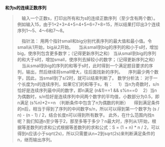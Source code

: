 **和为s的连续正数序列**

> 　输入一个正数s，打印出所有和为s的连续正数序列（至少含有两个数）。例如输入15，由于1+2+3+4+5=4+5+6=7+8=15，所以结果打印出3个连续序列1～5、4～6和7～8。
>
> 　指针法：
> 用两个指针small和big分别代表序列的最大值和最小值。令small从1开始，big从2开始。
>　当从small到big的序列的和小于s时，增加big，使序列包含更多数字；（记得更新序列之和）
>当从small到big的序列的和大于s时，增加small，使序列去掉较小的数字；（记得更新序列之和）
>　当从small到big的序列的和等于s时，此时得到一个满足题目要求的序列，输出，然后继续将small增大，往后面找新的序列。
>　序列最少两个数字，因此，当small到了s/2时，就可以结束判断了。
>数学分析法：
>对于一个长度为n的连续序列，如果它们的和等于s，有：
> 　1）当n为奇数时，s/n恰好是连续序列最中间的数字，即n满足 (n&1)==1 && s%n==0
>　2）当n为偶数时，s/n恰好是连续序列中间两个数字的平均值，小数部分为0.5，即n满足 (s%n)*2==n （判断条件中包含了n为偶数的判断）
>　得到满足条件的n后，相当于得到了序列的中间数字s/n，所以可以得到第一个数字为 (s / n) - (n - 1) / 2，结合长度n可以得到所有数字。
>此外，在什么范围内找n呢？我们知道n至少等于2，那至多等于多少？n最大时，序列从1开始，根据等差数列的求和公式根据等差数列的求和公式：S = (1 + n) * n / 2，可以得到n应该小于sqrt(2s)，所以只需要从n=2到sqrt(2s)来判断满足条件的n，继而输出序列。